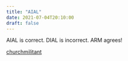 ```yaml
---
title: "AIAL"
date: 2021-07-04T20:10:00
draft: false
---
```


AIAL is correct. DIAL is incorrect. ARM agrees!

[churchmilitant](https://www.churchmilitant.com/video/episode/micd-the-angelic-doctor)